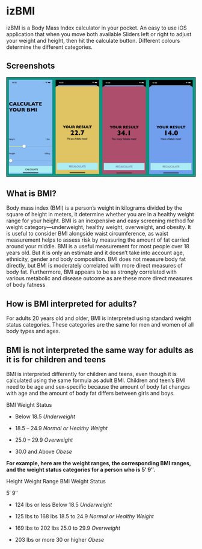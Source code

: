 
# izBMI

izBMI is a Body Mass Index calculator in your pocket. An easy to use iOS application that when you move both available Sliders left or right to adjust your weight and height, then hit the calculate button. Different colours determine the different categories.

## Screenshots
![](Full/screenshot.png)

## What is BMI?

Body mass index (BMI) is a person’s weight in kilograms divided by the square of height in meters, it determine whether you are in a healthy weight range for your height. BMI is an inexpensive and easy screening method for weight category—underweight, healthy weight, overweight, and obesity.
It is useful to consider BMI alongside waist circumference, as waist measurement helps to assess risk by measuring the amount of fat carried around your middle.
BMI is a useful measurement for most people over 18 years old. But it is only an estimate and it doesn’t take into account age, ethnicity, gender and body composition. 
BMI does not measure body fat directly, but BMI is moderately correlated with more direct measures of body fat. Furthermore, BMI appears to be as strongly correlated with various metabolic and disease outcome as are these more direct measures of body fatness

## How is BMI interpreted for adults?

For adults 20 years old and older, BMI is interpreted using standard weight status categories. These categories are the same for men and women of all body types and ages.

## BMI is not interpreted the same way for adults as it is for children and teens

BMI is interpreted differently for children and teens, even though it is calculated using the same formula as adult BMI. Children and teen’s BMI need to be age and sex-specific because the amount of body fat changes with age and the amount of body fat differs between girls and boys. 


BMI 	Weight Status

* Below 18.5 	*Underweight*

* 18.5 – 24.9 	*Normal or Healthy Weight*

* 25.0 – 29.9 	*Overweight*

* 30.0 and Above 	*Obese*


**For example, here are the weight ranges, the corresponding BMI ranges, and the weight status categories for a person who is 5′ 9″.**

Height 	Weight Range 	BMI 	Weight Status

5′ 9″ 	

* 124 lbs or less 	Below 18.5 	*Underweight*

* 125 lbs to 168 lbs 	18.5 to 24.9 	*Normal or Healthy Weight*

* 169 lbs to 202 lbs 	25.0 to 29.9 	*Overweight*

* 203 lbs or more 	30 or higher 	*Obese*

